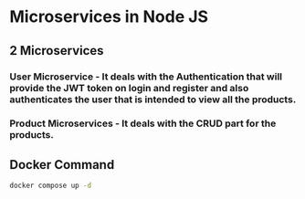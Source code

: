 # Microservices in Node JS

## 2 Microservices

### User Microservice - It deals with the Authentication that will provide the JWT token on login and register and also authenticates the user that is intended to view all the products.

### Product Microservices - It deals with the CRUD part for the products. 

## Docker Command

```bash
docker compose up -d
